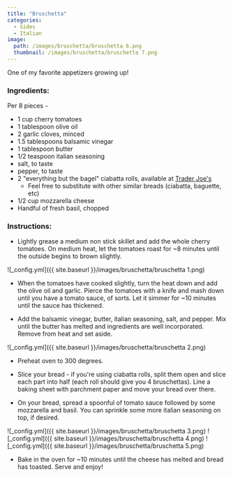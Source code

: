 ```yaml
---
title: "Bruschetta"
categories:
  - Sides
  - Italian
image:
  path: /images/bruschetta/bruschetta 6.png
  thumbnail: /images/bruschetta/bruschetta 7.png
---
```


One of my favorite appetizers growing up!

### Ingredients:

Per 8 pieces - 

* 1 cup cherry tomatoes
* 1 tablespoon olive oil
* 2 garlic cloves, minced
* 1.5 tablespoons balsamic vinegar
* 1 tablespoon butter
* 1/2 teaspoon italian seasoning
* salt, to taste
* pepper, to taste
* 2 "everything but the bagel" ciabatta rolls, available at [Trader Joe's](https://www.traderjoes.com/digin/post/everything-ciabatta-rolls)
  - Feel free to substitute with other similar breads (ciabatta, baguette, etc)
* 1/2 cup mozzarella cheese
* Handful of fresh basil, chopped


### Instructions:

* Lightly grease a medium non stick skillet and add the whole cherry tomatoes. On medium heat, let the tomatoes roast for ~8 minutes until the outside begins to brown slightly.

![_config.yml]({{ site.baseurl }}/images/bruschetta/bruschetta 1.png)

* When the tomatoes have cooked slightly, turn the heat down and add the olive oil and garlic. Pierce the tomatoes with a knife and mash down until you have a tomato sauce, of sorts. Let it simmer for ~10 minutes until the sauce has thickened.

* Add the balsamic vinegar, butter, italian seasoning, salt, and pepper. Mix until the butter has melted and ingredients are well incorporated. Remove from heat and set aside.

![_config.yml]({{ site.baseurl }}/images/bruschetta/bruschetta 2.png)

* Preheat oven to 300 degrees.

* Slice your bread - if you're using ciabatta rolls, split them open and slice each part into half (each roll should give you 4 bruschettas). Line a baking sheet with parchment paper and move your bread over there.

* On your bread, spread a spoonful of tomato sauce followed by some mozzarella and basil. You can sprinkle some more italian seasoning on top, if desired.

![_config.yml]({{ site.baseurl }}/images/bruschetta/bruschetta 3.png)
![_config.yml]({{ site.baseurl }}/images/bruschetta/bruschetta 4.png)
![_config.yml]({{ site.baseurl }}/images/bruschetta/bruschetta 5.png)

* Bake in the oven for ~10 minutes until the cheese has melted and bread has toasted. Serve and enjoy!
